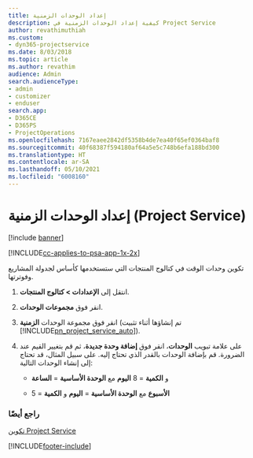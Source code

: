 ```yaml
---
title: إعداد الوحدات الزمنية
description: كيفية إعداد الوحدات الزمنية في Project Service
author: revathimuthiah
ms.custom:
- dyn365-projectservice
ms.date: 8/03/2018
ms.topic: article
ms.author: revathim
audience: Admin
search.audienceType:
- admin
- customizer
- enduser
search.app:
- D365CE
- D365PS
- ProjectOperations
ms.openlocfilehash: 7167eaee2842df5358b4de7ea40f65ef0364baf8
ms.sourcegitcommit: 40f68387f594180af64a5e5c748b6efa188bd300
ms.translationtype: HT
ms.contentlocale: ar-SA
ms.lasthandoff: 05/10/2021
ms.locfileid: "6008160"
---
```

# <a name="set-up-time-units-project-service"></a>إعداد الوحدات الزمنية (Project Service)

[!include [banner](../includes/psa-now-project-operations.md)]

[!INCLUDE[cc-applies-to-psa-app-1x-2x](../includes/cc-applies-to-psa-app-1x-2x.md)]

تكوين وحدات الوقت في كتالوج المنتجات التي ستستخدمها كأساس لجدولة المشاريع وفوترتها.  
  
1. انتقل إلى **الإعدادات > كتالوج المنتجات**.  
  
2. انقر فوق **مجموعات الوحدات**.  
  
3. انقر فوق مجموعة الوحدات **الزمنية** (تم إنشاؤها أثناء تثبيت [!INCLUDE[pn_project_service_auto](../includes/pn-project-service-auto.md)]).  
  
4. على علامة تبويب **الوحدات**، انقر فوق **إضافة وحدة جديدة**، ثم قم بتغيير القيم عند الضرورة. قم بإضافة الوحدات بالقدر الذي تحتاج إليه. على سبيل المثال، قد تحتاج إلى إنشاء الوحدات التالية:  
  
   - **اليوم** مع **الوحدة الأساسية** = **الساعة‏‎** و **الكمية** = 8  
  
   - **الأسبوع** مع **الوحدة الأساسية** = **اليوم** و **الكمية** = 5  
  
### <a name="see-also"></a>راجع أيضًا  
 [تكوين Project Service](../psa/configure.md)


[!INCLUDE[footer-include](../includes/footer-banner.md)]